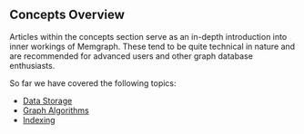 ## Concepts Overview

Articles within the concepts section serve as an in-depth introduction into
inner workings of Memgraph. These tend to be quite technical in nature and
are recommended for advanced users and other graph database enthusiasts.

So far we have covered the following topics:

  * [Data Storage](storage.md)
  * [Graph Algorithms](graph-algorithms.md)
  * [Indexing](indexing.md)
